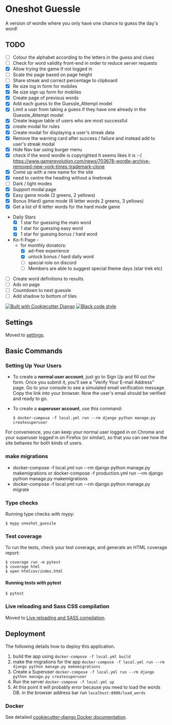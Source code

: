 # Oneshot Guessle
A version of wordle where you only have one chance to guess the day's word!

## TODO
- [ ] Colour the alphabet according to the letters in the guess and clues
- [ ] Check for word validity front-end in order to reduce server requests
- [x] Allow trying the game if not logged in
- [ ] Scale the page based on page height
- [ ] Share streak and correct percentage to clipboard
- [x] Re size log in form for mobiles
- [x] Re size sign up form for mobiles
- [x] Create page of previous words
- [x] Add each guess to the Guessle_Attempt model
- [x] Limit a user from taking a guess if they have one already in the Guessle_Attempt model
- [x] Create league table of users who are most successful
- [x] create modal for rules
- [x] Create modal for displaying a user's streak data
- [x] Remove the warning card after success / failure and instead add to user's streak modal
- [x] Hide Nav bar using burger menu
- [x] check if the word wordle is copyrighted
    It seems likes it is :-( https://www.gamerevolution.com/news/703678-wordle-archive-removed-new-york-times-trademark-clone
- [x] Come up with a new name for the site
- [x] need to centre the heading without a linebreak
- [ ] Dark / light modes
- [x] Support modal page
- [x] Easy game mode (2 greens, 2 yellows)
- [x] Bonus (Hard) game mode (6 letter words 2 greens, 3 yellows)
- [x] Get a list of 6 letter words for the hard mode game
- Daily Stars
    - [x] 1 star for guessing the main word
    - [x] 1 star for guessing easy word
    - [x] 1 star for guesing bonus / hard word
- Ko-fi Page - 
    - for monthly donators:
        - [x] ad-free experience
        - [x] unlock bonus / hard daily word
        - [ ] special role on discord
        - [ ] Members are able to suggest special theme days (star trek etc)
- [ ] Create word definitions to results
- [ ] Ads on page
- [ ] Countdown to next guessle
- [ ] Add shadow to bottom of tiles

[![Built with Cookiecutter Django](https://img.shields.io/badge/built%20with-Cookiecutter%20Django-ff69b4.svg?logo=cookiecutter)](https://github.com/cookiecutter/cookiecutter-django/)
[![Black code style](https://img.shields.io/badge/code%20style-black-000000.svg)](https://github.com/ambv/black)

## Settings

Moved to [settings](http://cookiecutter-django.readthedocs.io/en/latest/settings.html).

## Basic Commands

### Setting Up Your Users

-   To create a **normal user account**, just go to Sign Up and fill out the form. Once you submit it, you'll see a "Verify Your E-mail Address" page. Go to your console to see a simulated email verification message. Copy the link into your browser. Now the user's email should be verified and ready to go.

-   To create a **superuser account**, use this command:

        $ docker-compose -f local.yml run --rm django python manage.py createsuperuser

For convenience, you can keep your normal user logged in on Chrome and your superuser logged in on Firefox (or similar), so that you can see how the site behaves for both kinds of users.

### make migrations

- docker-compose -f local.yml run --rm django python manage.py makemigrations
or docker-compose -f production.yml run --rm django python manage.py makemigrations
- docker-compose -f local.yml run --rm django python manage.py migrate

### Type checks

Running type checks with mypy:

    $ mypy oneshot_guessle

### Test coverage

To run the tests, check your test coverage, and generate an HTML coverage report:

    $ coverage run -m pytest
    $ coverage html
    $ open htmlcov/index.html

#### Running tests with pytest

    $ pytest

### Live reloading and Sass CSS compilation

Moved to [Live reloading and SASS compilation](https://cookiecutter-django.readthedocs.io/en/latest/developing-locally.html#sass-compilation-live-reloading).

## Deployment

The following details how to deploy this application.
1. build the app using `docker-compose -f local.yml build`
2. make the migrations for the app `docker-compose -f local.yml run --rm django python manage.py makemigrations`
3. Create a Superuser `docker-compose -f local.yml run --rm django python manage.py createsuperuser`
4. Run the server `docker-compose -f local.yml up`
5. At this point it will probably error because you need to load the words DB. in the browser address bar run `localhost:8000/load_words`

### Docker

See detailed [cookiecutter-django Docker documentation](http://cookiecutter-django.readthedocs.io/en/latest/deployment-with-docker.html).
